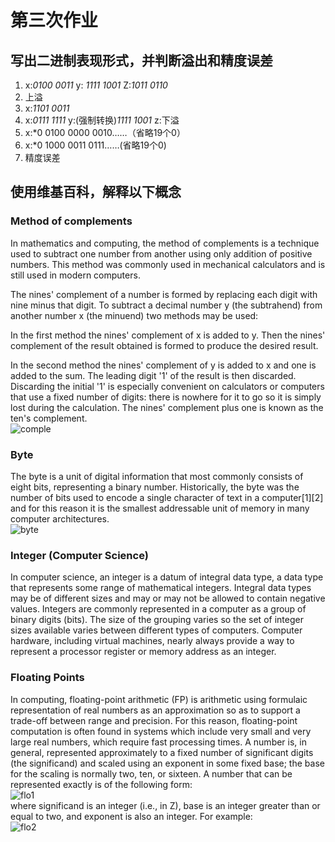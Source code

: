 # 第三次作业

## 写出二进制表现形式，并判断溢出和精度误差

1. x:*0100 0011*  y: *1111 1001* Z:*1011 0110*
2. 上溢
3. x:*1101 0011*
4. x:*0111 1111* y:(强制转换)*1111 1001* z:下溢
5. x:*0 0100 0000 0010……（省略19个0）
6. x:*0 1000 0011 0111……(省略19个0)
7. 精度误差

## 使用维基百科，解释以下概念

### Method of complements

In mathematics and computing, the method of complements is a technique used to subtract one number from another using only addition of positive numbers. This method was commonly used in mechanical calculators and is still used in modern computers.

The nines' complement of a number is formed by replacing each digit with nine minus that digit. To subtract a decimal number y (the subtrahend) from another number x (the minuend) two methods may be used:

In the first method the nines' complement of x is added to y. Then the nines' complement of the result obtained is formed to produce the desired result.

In the second method the nines' complement of y is added to x and one is added to the sum. The leading digit '1' of the result is then discarded. Discarding the initial '1' is especially convenient on calculators or computers that use a fixed number of digits: there is nowhere for it to go so it is simply lost during the calculation. The nines' complement plus one is known as the ten's complement.   
![comple](https://upload.wikimedia.org/wikipedia/commons/thumb/2/26/Complement_numbering_gnangarra.JPG/330px-Complement_numbering_gnangarra.JPG)

### Byte

The byte is a unit of digital information that most commonly consists of eight bits, representing a binary number. Historically, the byte was the number of bits used to encode a single character of text in a computer[1][2] and for this reason it is the smallest addressable unit of memory in many computer architectures.   
![byte](https://upload.wikimedia.org/wikipedia/commons/thumb/4/4f/Binaryvdecimal.svg/413px-Binaryvdecimal.svg.png)

### Integer (Computer Science)

In computer science, an integer is a datum of integral data type, a data type that represents some range of mathematical integers. Integral data types may be of different sizes and may or may not be allowed to contain negative values. Integers are commonly represented in a computer as a group of binary digits (bits). The size of the grouping varies so the set of integer sizes available varies between different types of computers. Computer hardware, including virtual machines, nearly always provide a way to represent a processor register or memory address as an integer.   


### Floating Points

In computing, floating-point arithmetic (FP) is arithmetic using formulaic representation of real numbers as an approximation so as to support a trade-off between range and precision. For this reason, floating-point computation is often found in systems which include very small and very large real numbers, which require fast processing times. A number is, in general, represented approximately to a fixed number of significant digits (the significand) and scaled using an exponent in some fixed base; the base for the scaling is normally two, ten, or sixteen. A number that can be represented exactly is of the following form:   
![flo1](https://wikimedia.org/api/rest_v1/media/math/render/svg/1d3df0e2c38ef77dd2cd42114520079bd76b6670)  
where significand is an integer (i.e., in Z), base is an integer greater than or equal to two, and exponent is also an integer. For example:   
![flo2](https://wikimedia.org/api/rest_v1/media/math/render/svg/ae814346939ac31086e1d0286c41d98e6b053102)


